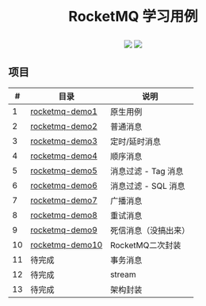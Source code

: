 <h1 align="center" style="margin: 30px 0 30px; font-weight: bold;">RocketMQ 学习用例</h1>
<p align="center">
	<a href="#"><img src="https://img.shields.io/badge/Springboot-2.3.12-blue"></a>
	<a href="#"><img src="https://img.shields.io/badge/license%20-MIT-green"></a>


## 项目

| #   | 目录                                   | 说明            |
|-----|--------------------------------------|---------------|
| 1   | [rocketmq-demo1](./rocketmq-demo1)   | 原生用例          |
| 2   | [rocketmq-demo2](./rocketmq-demo2)   | 普通消息          |
| 3   | [rocketmq-demo3](./rocketmq-demo3)   | 定时/延时消息       |
| 4   | [rocketmq-demo4](./rocketmq-demo4)   | 顺序消息          |
| 5   | [rocketmq-demo5](./rocketmq-demo5)   | 消息过滤 - Tag 消息 |
| 6   | [rocketmq-demo6](./rocketmq-demo6)   | 消息过滤 - SQL 消息 |
| 7   | [rocketmq-demo7](./rocketmq-demo7)   | 广播消息          |
| 8   | [rocketmq-demo8](./rocketmq-demo8)   | 重试消息          |
| 9   | [rocketmq-demo9](./rocketmq-demo9)   | 死信消息（没搞出来）    |
| 10  | [rocketmq-demo10](./rocketmq-demo10) | RocketMQ二次封装  |
| 11  | 待完成                                  | 事务消息          |
| 12  | 待完成                                  | stream        |
| 13  | 待完成                                  | 架构封装          |










